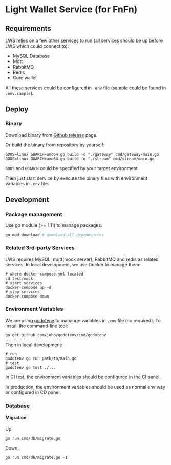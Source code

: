 Light Wallet Service (for FnFn)
==========

Requirements
----------

LWS relies on a few other services to run (all services should be up before LWS which could connect to):

* MySQL Database
* Mqtt
* RabbitMQ
* Redis
* Core wallet

All these services could be configured in `.env` file (sample could be found in `.env.sample`).

Deploy
----------

### Binary

Download binary from [Github release](https://github.com/FissionAndFusion/lws/releases) page.

Or build the binary from repository by yourself:

~~~
GOOS=linux GOARCH=amd64 go build -o "./gateway" cmd/gateway/main.go
GOOS=linux GOARCH=amd64 go build -o "./stream" cmd/stream/main.go
~~~

`GOOS` and `GOARCH` could be specified by your target environment.

Then just start service by execute the binary files with environment variables in `.env` file.

Development
----------

### Package management

Use go module (>= 1.11) to manage packages.

~~~bash
go mod download # download all dependencies
~~~

### Related 3rd-party Services

LWS requires MySQL, mqtt(mock server), RabbitMQ and redis as related services. In local development, we use Docker to manage them:

~~~shell
# where docker-compose.yml located
cd test/mock
# start services
docker-compose up -d
# stop services
docker-compose down
~~~

### Environment Variables

We are using [godotenv](https://github.com/joho/godotenv) to manange variables in `.env` file (no required). To install the command-line tool:

~~~shell
go get github.com/joho/godotenv/cmd/godotenv
~~~

Then in local development:

~~~shell
# run
godotenv go run path/to/main.go
# test
godotenv go test ./...
~~~

In CI test, the environment variables should be configured in the CI panel.

In production, the environment variables should be used as normal env way or configured in CD panel.

### Database

#### Migration

Up:

~~~shell
go run cmd/db/migrate.go
~~~

Down:

~~~shell
go run cmd/db/migrate.go -1
~~~
